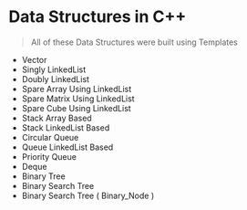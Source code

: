 # Data Structures in C++

> All of these Data Structures were built using Templates

* Vector
* Singly LinkedList
* Doubly LinkedList
* Spare Array Using LinkedList
* Spare Matrix Using LinkedList
* Spare Cube Using LinkedList
* Stack Array Based
* Stack LinkedList Based
* Circular Queue
* Queue LinkedList Based
* Priority Queue
* Deque
* Binary Tree
* Binary Search Tree
* Binary Search Tree ( Binary_Node )
